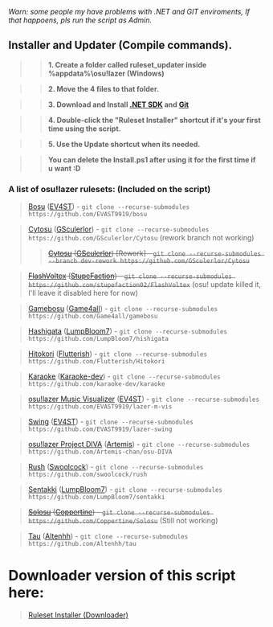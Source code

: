 _Warn: some people my have problems with .NET and GIT enviroments, If that happoens, pls run the script as Admin._

## **Installer and Updater (Compile commands).**
>> **1. Create a folder called ruleset_updater inside %appdata%\osu!lazer (Windows)**

>> **2. Move the 4 files to that folder.**

>> **3. Download and Install [.NET SDK](https://dotnet.microsoft.com/download) and [Git](https://git-scm.com/downloads)**

>> **4. Double-click the "Ruleset Installer" shortcut if it's your first time using the script.**

>> **5. Use the Update shortcut when its needed.**

>> **You can delete the Install.ps1 after using it for the first time if u want :D**


### A list of osu!lazer rulesets: (Included on the script)


> [Bosu](https://github.com/EVAST9919/bosu) ([EV4ST](https://github.com/EVAST9919)) - `git clone --recurse-submodules https://github.com/EVAST9919/bosu`

> [Cytosu]() ([GSculerlor](https://github.com/GSculerlor)) - `git clone --recurse-submodules https://github.com/GSculerlor/Cytosu` (rework branch not working)
>> ~~[Cytosu](https://github.com/GSculerlor/Cytosu/tree/dev-rework) ([GSculerlor](https://github.com/GSculerlor)) [Rework] - `git clone --recurse-submodules --branch dev-rework https://github.com/GSculerlor/Cytosu`~~

> ~~[FlashVoltex](https://github.com/stupefaction02/FlashVoltex) ([StupeFaction](https://github.com/stupefaction02)) - `git clone --recurse-submodules https://github.com/stupefaction02/FlashVoltex`~~ (osu! update killed it, I'll leave it disabled here for now)

> [Gamebosu](https://github.com/Game4all/gamebosu) ([Game4all](https://github.com/Game4all)) - `git clone --recurse-submodules https://github.com/Game4all/gamebosu`

> [Hashigata](https://github.com/LumpBloom7/hishigata) ([LumpBloom7](https://github.com/LumpBloom7)) - `git clone --recurse-submodules https://github.com/LumpBloom7/hishigata`

> [Hitokori](https://github.com/Flutterish/Hitokori) ([Flutterish](https://github.com/Flutterish)) - `git clone --recurse-submodules https://github.com/Flutterish/Hitokori`

> [Karaoke](https://github.com/karaoke-dev/karaoke) ([Karaoke-dev](https://github.com/karaoke-dev)) - `git clone --recurse-submodules https://github.com/karaoke-dev/karaoke`

> [osu!lazer Music Visualizer](https://github.com/EVAST9919/lazer-m-vis) ([EV4ST](https://github.com/EVAST9919)) - `git clone --recurse-submodules https://github.com/EVAST9919/lazer-m-vis`

> [Swing](https://github.com/EVAST9919/lazer-swing) ([EV4ST](https://github.com/EVAST9919)) - `git clone --recurse-submodules https://github.com/EVAST9919/lazer-swing`

> [osu!lazer Project DIVA](https://github.com/Artemis-chan/osu-DIVA) ([Artemis](https://github.com/Artemis-chan)) - `git clone --recurse-submodules https://github.com/Artemis-chan/osu-DIVA`

> [Rush](https://github.com/swoolcock/rush) ([Swoolcock](https://github.com/swoolcock)) - `git clone --recurse-submodules https://github.com/swoolcock/rush`

> [Sentakki](https://github.com/LumpBloom7/sentakki) ([LumpBloom7](https://github.com/LumpBloom7)) - `git clone --recurse-submodules https://github.com/LumpBloom7/sentakki`

> ~~[Solosu](https://github.com/Coppertine/Solosu) ([Coppertine](https://github.com/Coppertine)) - `git clone --recurse-submodules https://github.com/Coppertine/Solosu`~~ (Still not working)

> [Tau](https://github.com/Altenhh/tau) ([Altenhh](https://github.com/Altenhh)) - `git clone --recurse-submodules https://github.com/Altenhh/tau`

# Downloader version of this script here:
> [Ruleset Installer (Downloader)](https://github.com/Hexality/osu-ruleset-installer)
